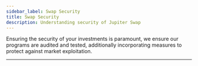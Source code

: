 ```yaml
---
sidebar_label: Swap Security
title: Swap Security
description: Understanding security of Jupiter Swap
---
```


<head>
    <title>Swap Security</title>
    <meta name="twitter:card" content="summary" />
</head>

Ensuring the security of your investments is paramount, we ensure our programs are audited and tested, additionally incorporating measures to protect against market exploitation.

---
